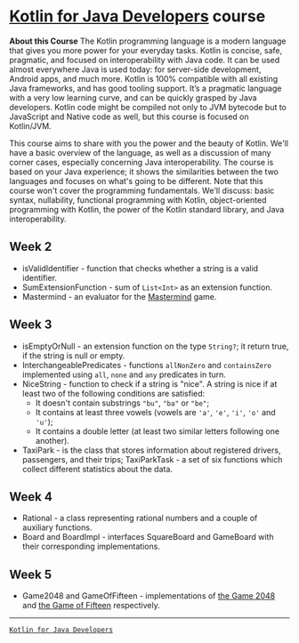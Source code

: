 # [Kotlin for Java Developers](https://www.coursera.org/learn/kotlin-for-java-developers/) course

**About this Course**
The Kotlin programming language is a modern language that gives you more power for your everyday tasks. Kotlin is concise, safe, pragmatic, and focused on interoperability with Java code. It can be used almost everywhere Java is used today: for server-side development, Android apps, and much more. Kotlin is 100% compatible with all existing Java frameworks, and has good tooling support. It’s a pragmatic language with a very low learning curve, and can be quickly grasped by Java developers. Kotlin code might be compiled not only to JVM bytecode but to JavaScript and Native code as well, but this course is focused on Kotlin/JVM.

This course aims to share with you the power and the beauty of Kotlin. We'll have a basic overview of the language, as well as a discussion of many corner cases, especially concerning Java interoperability. The course is based on your Java experience; it shows the similarities between the two languages and focuses on what's going to be different. 
Note that this course won't cover the programming fundamentals. We'll discuss: basic syntax, nullability, functional programming with Kotlin, object-oriented programming with Kotlin, the power of the Kotlin standard library, and Java interoperability.

## Week 2
 * isValidIdentifier - function that checks whether a string is a valid identifier.
 * SumExtensionFunction - sum of `List<Int>` as an extension function.
 * Mastermind - an evaluator for the [Mastermind](https://en.wikipedia.org/wiki/Mastermind_(board_game)) game.

## Week 3
 * isEmptyOrNull - an extension function on the type `String?`; it return true, if the string is null or empty.
 * InterchangeablePredicates -  functions `allNonZero` and `containsZero` implemented 
using `all`, `none` and `any` predicates in turn.
 * NiceString - function to check if a string is "nice".
 A string is nice if at least two of the following conditions are satisfied:           
   * It doesn't contain substrings `"bu"`, `"ba"` or `"be"`;
   * It contains at least three vowels (vowels are `'a'`, `'e'`, `'i'`, `'o'` and `'u'`);
   * It contains a double letter (at least two similar letters following one another).
 * TaxiPark - is the class that stores information about registered drivers, passengers, and their trips;
   TaxiParkTask - a set of six functions which collect different statistics about the data.
   
## Week 4
 * Rational - a class representing rational numbers 
 and a couple of auxiliary functions.
 * Board and BoardImpl - interfaces SquareBoard and GameBoard with their 
 corresponding implementations.
 
 ## Week 5
 * Game2048 and GameOfFifteen - implementations of 
 [the Game 2048](https://en.wikipedia.org/wiki/2048_(video_game)) and
 [the Game of Fifteen](https://en.wikipedia.org/wiki/15_puzzle) respectively.
------
[`Kotlin for Java Developers`](https://www.coursera.org/learn/kotlin-for-java-developers/)